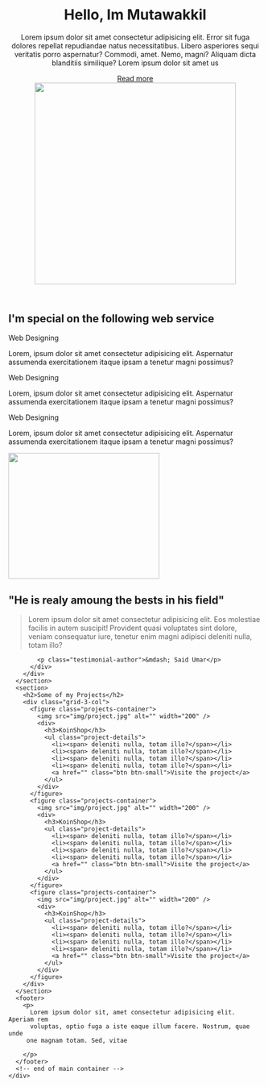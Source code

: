 <!DOCTYPE html>
<html lang="en">
  <head>
    <meta charset="UTF-8" />
    <meta http-equiv="X-UA-Compatible" content="IE=edge" />
    <meta name="viewport" content="width=device-width, initial-scale=1.0" />
    <title>Personal webpage</title>
    <link rel="stylesheet" href="style.css" />
  </head>
  <body>
    <div class="container">
      <header class="head-container">
        <div class="head-text-container">
          <h1> <span class="hello-text">Hello,</span>  Im Mutawakkil</h1>
          <p class="head-text">
            Lorem ipsum dolor sit amet consectetur adipisicing elit. Error sit
            fuga dolores repellat repudiandae natus necessitatibus. Libero
            asperiores sequi veritatis porro aspernatur? Commodi, amet. Nemo,
            magni? Aliquam dicta blanditiis similique? Lorem ipsum dolor sit
            amet us
          </p>
          <a class="btn btn-bg" href="#">Read more</a>
        </div>
        <div class="head-img-container">
          <img src="img/mk.jpg" alt="" width="400" />
        </div>
      </header>
      <section>
        <h2>I'm special on the following web service</h2>
        <div class="grid-3-col">
          <div class="item-1">
            <p class="work-title">Web Designing</p>
            <p class="work-text">
              Lorem, ipsum dolor sit amet consectetur adipisicing elit.
              Aspernatur assumenda exercitationem itaque ipsam a tenetur magni
              possimus?
            </p>
          </div>
          <div class="item-2">
            <p class="work-title">Web Designing</p>
            <p class="work-text">
              Lorem, ipsum dolor sit amet consectetur adipisicing elit.
              Aspernatur assumenda exercitationem itaque ipsam a tenetur magni
              possimus?
            </p>
          </div>
          <div class="item-3">
            <p class="work-title">Web Designing</p>
            <p class="work-text">
              Lorem, ipsum dolor sit amet consectetur adipisicing elit.
              Aspernatur assumenda exercitationem itaque ipsam a tenetur magni
              possimus?
            </p>
          </div>
        </div>
      </section>
      <section class="testimonial-section">
        <div class="grid-2-col">
          <img src="img/said.png" alt="" width="300px" height="250" />
          <div class="testimonial-text-container">
            <h2 class="testimonial-head-text">
              "He is realy amoung the bests in his field"
            </h2>
            <blockquote class="testimonial-text">
              Lorem ipsum dolor sit amet consectetur adipisicing elit. Eos
              molestiae facilis in autem suscipit! Provident quasi voluptates
              sint dolore, veniam consequatur iure, tenetur enim magni adipisci
              deleniti nulla, totam illo?
            </blockquote>

            <p class="testimonial-author">&mdash; Said Umar</p>
          </div>
        </div>
      </section>
      <section>
        <h2>Some of my Projects</h2>
        <div class="grid-3-col">
          <figure class="projects-container">
            <img src="img/project.jpg" alt="" width="200" />
            <div>
              <h3>KoinShop</h3>
              <ul class="project-details">
                <li><span> deleniti nulla, totam illo?</span></li>
                <li><span> deleniti nulla, totam illo?</span></li>
                <li><span> deleniti nulla, totam illo?</span></li>
                <li><span> deleniti nulla, totam illo?</span></li>
                <a href="" class="btn btn-small">Visite the project</a>
              </ul>
            </div>
          </figure>
          <figure class="projects-container">
            <img src="img/project.jpg" alt="" width="200" />
            <div>
              <h3>KoinShop</h3>
              <ul class="project-details">
                <li><span> deleniti nulla, totam illo?</span></li>
                <li><span> deleniti nulla, totam illo?</span></li>
                <li><span> deleniti nulla, totam illo?</span></li>
                <li><span> deleniti nulla, totam illo?</span></li>
                <a href="" class="btn btn-small">Visite the project</a>
              </ul>
            </div>
          </figure>
          <figure class="projects-container">
            <img src="img/project.jpg" alt="" width="200" />
            <div>
              <h3>KoinShop</h3>
              <ul class="project-details">
                <li><span> deleniti nulla, totam illo?</span></li>
                <li><span> deleniti nulla, totam illo?</span></li>
                <li><span> deleniti nulla, totam illo?</span></li>
                <li><span> deleniti nulla, totam illo?</span></li>
                <a href="" class="btn btn-small">Visite the project</a>
              </ul>
            </div>
          </figure>
        </div>
      </section>
      <footer>
        <p>
          Lorem ipsum dolor sit, amet consectetur adipisicing elit. Aperiam rem
          voluptas, optio fuga a iste eaque illum facere. Nostrum, quae unde
         one magnam totam. Sed, vitae
           
        </p>
      </footer>
      <!-- end of main container -->
    </div>
  </body>
</html>
